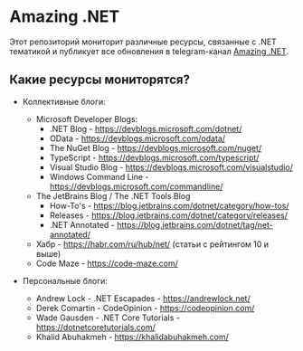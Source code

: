 # Amazing .NET

Этот репозиторий мониторит различные ресурсы, связанные с .NET тематикой и публикует все обновления в telegram-канал [Amazing .NET](https://t.me/amazing_dotnet).

## Какие ресурсы мониторятся?

- Коллективные блоги:
    - Microsoft Developer Blogs:
        - .NET Blog - https://devblogs.microsoft.com/dotnet/
        - OData - https://devblogs.microsoft.com/odata/
        - The NuGet Blog - https://devblogs.microsoft.com/nuget/
        - TypeScript - https://devblogs.microsoft.com/typescript/
        - Visual Studio Blog - https://devblogs.microsoft.com/visualstudio/
        - Windows Command Line - https://devblogs.microsoft.com/commandline/
    - The JetBrains Blog / The .NET Tools Blog
        - How-To's - https://blog.jetbrains.com/dotnet/category/how-tos/
        - Releases - https://blog.jetbrains.com/dotnet/category/releases/
        - .NET Annotated - https://blog.jetbrains.com/dotnet/tag/net-annotated/
    - Хабр - https://habr.com/ru/hub/net/ (статьи с рейтингом 10 и выше)
    - Code Maze - https://code-maze.com/

- Персональные блоги:
    - Andrew Lock - .NET Escapades - https://andrewlock.net/
    - Derek Comartin - CodeOpinion - https://codeopinion.com/
    - Wade Gausden - .NET Core Tutorials - https://dotnetcoretutorials.com/
    - Khalid Abuhakmeh - https://khalidabuhakmeh.com/
